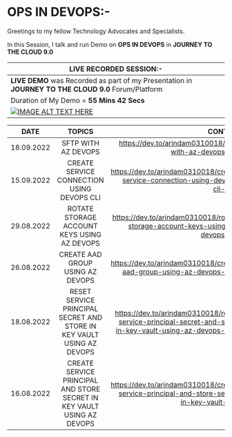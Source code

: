 # OPS IN DEVOPS:-

Greetings to my fellow Technology Advocates and Specialists.

In this Session, I talk and run Demo on __OPS IN DEVOPS__ in __JOURNEY TO THE CLOUD 9.0__

| __LIVE RECORDED SESSION:-__ |
| --------- |
| __LIVE DEMO__ was Recorded as part of my Presentation in __JOURNEY TO THE CLOUD 9.0__ Forum/Platform |
| Duration of My Demo = __55 Mins 42 Secs__ |
| [![IMAGE ALT TEXT HERE](https://img.youtube.com/vi/EGIOzEpOxzE/0.jpg)](https://www.youtube.com/watch?v=EGIOzEpOxzE) |

| __DATE__ | __TOPICS__ | __CONTENT__ |
| --------- |:---------:| -------:|
| 18.09.2022 | SFTP WITH AZ DEVOPS | https://dev.to/arindam0310018/sftp-with-az-devops-7on |
| 15.09.2022 | CREATE SERVICE CONNECTION USING DEVOPS CLI | https://dev.to/arindam0310018/create-service-connection-using-devops-cli-2k59 |
| 29.08.2022 | ROTATE STORAGE ACCOUNT KEYS USING AZ DEVOPS | https://dev.to/arindam0310018/rotate-storage-account-keys-using-az-devops-n71 |
| 26.08.2022 | CREATE AAD GROUP USING AZ DEVOPS | https://dev.to/arindam0310018/create-aad-group-using-az-devops-2peb |
| 18.08.2022 | RESET SERVICE PRINCIPAL SECRET AND STORE IN KEY VAULT USING AZ DEVOPS | https://dev.to/arindam0310018/reset-service-principal-secret-and-store-in-key-vault-using-az-devops-2h8o |
| 16.08.2022 | CREATE SERVICE PRINCIPAL AND STORE SECRET IN KEY VAULT USING AZ DEVOPS | https://dev.to/arindam0310018/create-service-principal-and-store-secret-in-key-vault-2i37 |
